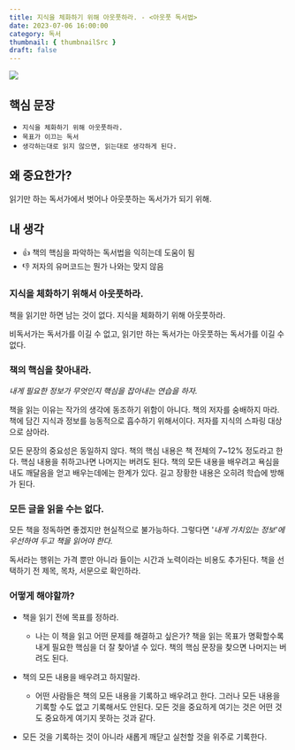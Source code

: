 ```yaml
---
title: 지식을 체화하기 위해 아웃풋하라. - <아웃풋 독서법>
date: 2023-07-06 16:00:00
category: 독서
thumbnail: { thumbnailSrc }
draft: false
---
```


![](https://i.imgur.com/1fGK21d.png)

## 핵심 문장

- `지식을 체화하기 위해 아웃풋하라.`
- `목표가 이끄는 독서`
- `생각하는대로 읽지 않으면, 읽는대로 생각하게 된다.`

## 왜 중요한가?

읽기만 하는 독서가에서 벗어나 아웃풋하는 독서가가 되기 위해.

## 내 생각

- 👍 책의 핵심을 파악하는 독서법을 익히는데 도움이 됨
- 👎 저자의 유머코드는 뭔가 나와는 맞지 않음

### 지식을 체화하기 위해서 아웃풋하라.

책을 읽기만 하면 남는 것이 없다.
지식을 체화하기 위해 아웃풋하라.

비독서가는 독서가를 이길 수 없고, 읽기만 하는 독서가는 아웃풋하는 독서가를 이길 수 없다.

### 책의 핵심을 찾아내라.

_내게 필요한 정보가 무엇인지 핵심을 잡아내는 연습을 하자._

책을 읽는 이유는 작가의 생각에 동조하기 위함이 아니다.
책의 저자를 숭배하지 마라.
책에 담긴 지식과 정보를 능동적으로 흡수하기 위해서이다.
저자를 지식의 스파링 대상으로 삼아라.

모든 문장의 중요성은 동일하지 않다. 책의 핵심 내용은 책 전체의 7~12% 정도라고 한다. 핵심 내용을 취하고나면 나머지는 버려도 된다. 책의 모든 내용을 배우려고 욕심을 내도 깨달음을 얻고 배우는데에는 한계가 있다. 길고 장황한 내용은 오히려 학습에 방해가 된다.

### 모든 글을 읽을 수는 없다.

모든 책을 정독하면 좋겠지만 현실적으로 불가능하다. 그렇다면 '_내게 가치있는 정보'에 우선하여 두고 책을 읽어야 한다._

독서라는 행위는 가격 뿐만 아니라 들이는 시간과 노력이라는 비용도 추가된다.
책을 선택하기 전 제목, 목차, 서문으로 확인하라.

### 어떻게 해야할까?

- 책을 읽기 전에 목표를 정하라.

  - 나는 이 책을 읽고 어떤 문제를 해결하고 싶은가? 책을 읽는 목표가 명확할수록 내게 필요한 핵심을 더 잘 찾아낼 수 있다. 책의 핵심 문장을 찾으면 나머지는 버려도 된다.

- 책의 모든 내용을 배우려고 하지말라.

  - 어떤 사람들은 책의 모든 내용을 기록하고 배우려고 한다. 그러나 모든 내용을 기록할 수도 없고 기록해서도 안된다. 모든 것을 중요하게 여기는 것은 어떤 것도 중요하게 여기지 못하는 것과 같다.

- 모든 것을 기록하는 것이 아니라 새롭게 깨닫고 실천할 것을 위주로 기록한다.

